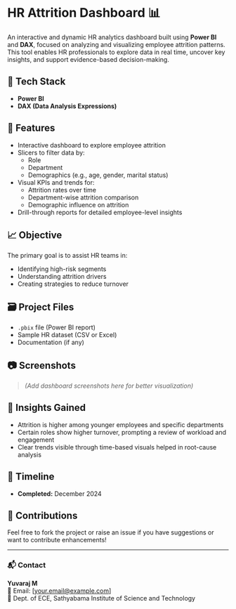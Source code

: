 # HR Attrition Dashboard 📊

An interactive and dynamic HR analytics dashboard built using **Power BI** and **DAX**, focused on analyzing and visualizing employee attrition patterns. This tool enables HR professionals to explore data in real time, uncover key insights, and support evidence-based decision-making.

## 🔧 Tech Stack
- **Power BI**
- **DAX (Data Analysis Expressions)**

## 📌 Features
- Interactive dashboard to explore employee attrition
- Slicers to filter data by:
  - Role
  - Department
  - Demographics (e.g., age, gender, marital status)
- Visual KPIs and trends for:
  - Attrition rates over time
  - Department-wise attrition comparison
  - Demographic influence on attrition
- Drill-through reports for detailed employee-level insights

## 📈 Objective
The primary goal is to assist HR teams in:
- Identifying high-risk segments
- Understanding attrition drivers
- Creating strategies to reduce turnover

## 🗃️ Project Files
- `.pbix` file (Power BI report)
- Sample HR dataset (CSV or Excel)
- Documentation (if any)

## 📷 Screenshots
> *(Add dashboard screenshots here for better visualization)*

## 🧠 Insights Gained
- Attrition is higher among younger employees and specific departments
- Certain roles show higher turnover, prompting a review of workload and engagement
- Clear trends visible through time-based visuals helped in root-cause analysis

## 📅 Timeline
- **Completed:** December 2024

## 🤝 Contributions
Feel free to fork the project or raise an issue if you have suggestions or want to contribute enhancements!

---

### 📬 Contact
**Yuvaraj M**  
📧 Email: [your.email@example.com]  
📍 Dept. of ECE, Sathyabama Institute of Science and Technology
